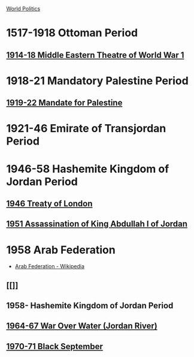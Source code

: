 [World Politics](../World%20Politics)
# 1517-1918 Ottoman Period
## [1914-18 Middle Eastern Theatre of World War 1](../Israel-Palestine/1517-1917%20Ottoman%20Period/1914-18%20Middle%20Eastern%20Theatre%20of%20World%20War%201)  

# 1918-21 Mandatory Palestine Period
## [1919-22 Mandate for Palestine](../Israel-Palestine/1917-48%20Mandatory%20Palestine%20Period/1919-22%20Mandate%20for%20Palestine)  
# 1921-46 Emirate of Transjordan Period

# 1946-58 Hashemite Kingdom of Jordan Period
## [1946 Treaty of London](1946-%20Hashemite%20Kingdom%20of%20Jordan/1946%20Treaty%20of%20London)  
## [1951 Assassination of King Abdullah I of Jordan](../Israel-Palestine/1948-%20Israeli-Palestinian%20Period/1951%20Assassination%20of%20King%20Abdullah%20I%20of%20Jordan)  
# 1958 Arab Federation
- [Arab Federation - Wikipedia](https://en.wikipedia.org/wiki/Arab_Federation)
## [[]]
## 1958- Hashemite Kingdom of Jordan Period
## [1964-67 War Over Water (Jordan River)](1964-67%20War%20Over%20Water%20(Jordan%20River))  
## [1970-71 Black September](../Israel-Palestine/1948-%20Israeli-Palestinian%20Period/1970-71%20Black%20September)  
